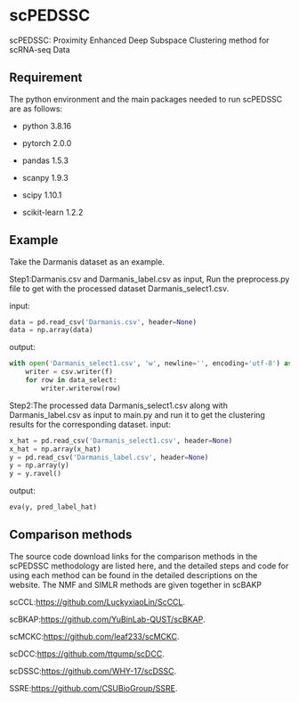 # scPEDSSC
scPEDSSC: Proximity Enhanced Deep Subspace Clustering method for scRNA-seq Data 
## Requirement
The python environment and the main packages needed to run scPEDSSC are as follows:

* python 3.8.16

* pytorch 2.0.0

* pandas 1.5.3

* scanpy 1.9.3

* scipy 1.10.1

* scikit-learn 1.2.2


## Example 
Take the Darmanis dataset as an example. 

Step1:Darmanis.csv and Darmanis_label.csv as input, Run the preprocess.py file to get with the processed dataset Darmanis_select1.csv.

input:
```python
data = pd.read_csv('Darmanis.csv', header=None)
data = np.array(data)
```
output:
```python
with open('Darmanis_select1.csv', 'w', newline='', encoding='utf-8') as f:
    writer = csv.writer(f)
    for row in data_select:
        writer.writerow(row)
```
Step2:The processed data Darmanis_select1.csv along with Darmanis_label.csv as input to main.py and run it to get the clustering results for the corresponding dataset.
input:
```python
x_hat = pd.read_csv('Darmanis_select1.csv', header=None)
x_hat = np.array(x_hat)
y = pd.read_csv('Darmanis_label.csv', header=None)
y = np.array(y)
y = y.ravel()
```
output:
```python
eva(y, pred_label_hat)
```
## Comparison methods
The source code download links for the comparison methods in the scPEDSSC methodology are listed here, and the detailed steps and code for using each method can be found in the detailed descriptions on the website. The NMF and SIMLR methods are given together in scBAKP

scCCL:https://github.com/LuckyxiaoLin/ScCCL.

scBKAP:https://github.com/YuBinLab-QUST/scBKAP.

scMCKC:https://github.com/leaf233/scMCKC.

scDCC:https://github.com/ttgump/scDCC.

scDSSC:https://github.com/WHY-17/scDSSC.

SSRE:https://github.com/CSUBioGroup/SSRE.
